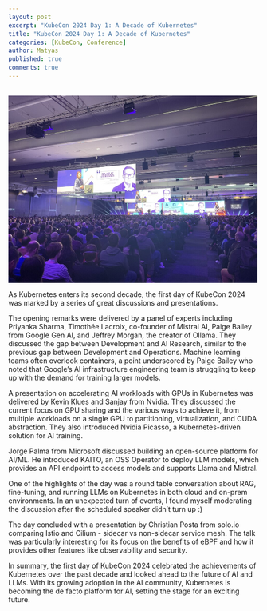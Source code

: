 ```yaml
---
layout: post
excerpt: "KubeCon 2024 Day 1: A Decade of Kubernetes"
title: "KubeCon 2024 Day 1: A Decade of Kubernetes"
categories: [KubeCon, Conference]
author: Matyas
published: true
comments: true
---
```


&nbsp;
<img src="../img/2024-03-20-kubecon-2024-day-1-decade-kubernetes/kubecon.jpeg"
     alt="" width="500" align="center" />

As Kubernetes enters its second decade, the first day of KubeCon 2024 was marked by a series of great discussions and presentations. 

The opening remarks were delivered by a panel of experts including Priyanka Sharma, Timothée Lacroix, co-founder of Mistral AI, Paige Bailey from Google Gen AI, and Jeffrey Morgan, the creator of Ollama. They discussed the gap between Development and AI Research, similar to the previous gap between Development and Operations. Machine learning teams often overlook containers, a point underscored by Paige Bailey who noted that Google’s AI infrastructure engineering team is struggling to keep up with the demand for training larger models.

A presentation on accelerating AI workloads with GPUs in Kubernetes was delivered by Kevin Klues and Sanjay from Nvidia. They discussed the current focus on GPU sharing and the various ways to achieve it, from multiple workloads on a single GPU to partitioning, virtualization, and CUDA abstraction. They also introduced Nvidia Picasso, a Kubernetes-driven solution for AI training.

Jorge Palma from Microsoft discussed building an open-source platform for AI/ML. He introduced KAITO, an OSS Operator to deploy LLM models, which provides an API endpoint to access models and supports Llama and Mistral.

One of the highlights of the day was a round table conversation about RAG, fine-tuning, and running LLMs on Kubernetes in both cloud and on-prem environments. In an unexpected turn of events, I found myself moderating the discussion after the scheduled speaker didn’t turn up :)

The day concluded with a presentation by Christian Posta from solo.io comparing Istio and Cilium - sidecar vs non-sidecar service mesh. The talk was particularly interesting for its focus on the benefits of eBPF and how it provides other features like observability and security.

In summary, the first day of KubeCon 2024 celebrated the achievements of Kubernetes over the past decade and looked ahead to the future of AI and LLMs. With its growing adoption in the AI community, Kubernetes is becoming the de facto platform for AI, setting the stage for an exciting future.
